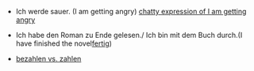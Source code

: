 * Ich werde sauer. (I am getting angry) [chatty expression of I am getting angry](http://german.stackexchange.com/questions/7054/chatty-expression-in-german)

* Ich habe den Roman zu Ende gelesen./ Ich bin mit dem Buch durch.(I have finished the novel[fertig](german.stackexchange.com/questions/5406/how-would-one-say-that-he-has-finished-something?rq=1))
* [bezahlen vs. zahlen](http://german.stackexchange.com/questions/7097/when-to-use-bezahlen-and-when-zahlen) 

